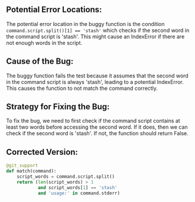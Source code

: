 ## Potential Error Locations:
The potential error location in the buggy function is the condition `command.script.split()[1] == 'stash'` which checks if the second word in the command script is 'stash'. This might cause an IndexError if there are not enough words in the script.

## Cause of the Bug:
The buggy function fails the test because it assumes that the second word in the command script is always 'stash', leading to a potential IndexError. This causes the function to not match the command correctly.

## Strategy for Fixing the Bug:
To fix the bug, we need to first check if the command script contains at least two words before accessing the second word. If it does, then we can check if the second word is 'stash'. If not, the function should return False.

## Corrected Version:
```python
@git_support
def match(command):
    script_words = command.script.split()
    return (len(script_words) > 1
            and script_words[1] == 'stash'
            and 'usage:' in command.stderr)
```